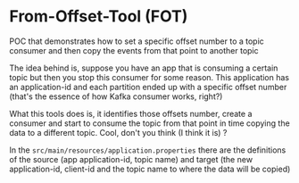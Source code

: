 # From-Offset-Tool (FOT)

POC that demonstrates how to set a specific offset number to a topic consumer and then copy the events from that point to another topic

The idea behind is, suppose you have an app that is consuming a certain topic but then you stop this consumer for some reason. 
This application has an application-id and each partition ended up with a specific offset number (that's the essence of how Kafka consumer works, right?)

What this tools does is, it identifies those offsets number, create a consumer  and start to consume the topic from that point in time copying the data to a different topic. Cool, don't you think (I think it is) ?

In the `src/main/resources/application.properties` there are the definitions of the source (app application-id, topic name) and target (the new application-id, client-id and the topic name to where the data will be copied)
